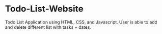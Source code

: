 # Todo-List-Website

Todo List Application using HTML, CSS, and Javascript. User is able to add and delete different list with tasks + dates.
